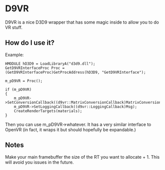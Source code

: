 # D9VR

D9VR is a nice D3D9 wrapper that has some magic inside to allow you to do VR stuff.

## How do I use it?
Example:

```
HMODULE hD3D9 = LoadLibraryA("d3d9.dll");
GetD9VRInterfaceProc Proc = (GetD9VRInterfaceProc)GetProcAddress(hD3D9, "GetD9VRInterface");

m_pD9VR = Proc();

if (m_pD9VR)
{
	m_pD9VR->SetConversionCallback((d9vr::MatrixConversionCallback)MatrixConversionD9VR);
	m_pD9VR->SetLoggingCallback((d9vr::LoggingCallback)Msg);
	CreateRenderTargets(materials);
}
```

Then you can use m_pD9VR->whatever.
It has a very similar interface to OpenVR (in fact, it wraps it but should hopefully be expandable.)

## Notes

Make your main framebuffer the size of the RT you want to allocate + 1.
This will avoid you issues in the future.
